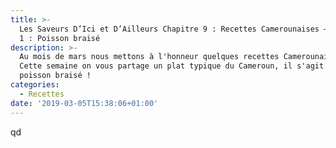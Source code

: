 ```yaml
---
title: >-
  Les Saveurs D’Ici et D’Ailleurs Chapitre 9 : Recettes Camerounaises – Episode
  1 : Poisson braisé
description: >-
  Au mois de mars nous mettons à l'honneur quelques recettes Camerounaises !
  Cette semaine on vous partage un plat typique du Cameroun, il s'agit du
  poisson braisé !
categories:
  - Recettes
date: '2019-03-05T15:38:06+01:00'
---
```

qd
